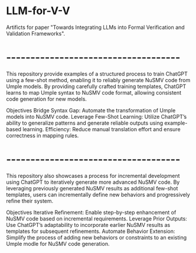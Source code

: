 # LLM-for-V-V
Artificts for paper "Towards Integrating LLMs into Formal Verification and Validation Frameworks".

# ------------------------------------

This repository provide examples of a structured process to train ChatGPT using a few-shot method, enabling it to reliably generate NuSMV code from Umple models. By providing carefully crafted training templates, ChatGPT learns to map Umple syntax to NuSMV code format, allowing consistent code generation for new models.

Objectives
Bridge Syntax Gap: Automate the transformation of Umple models into NuSMV code.
Leverage Few-Shot Learning: Utilize ChatGPT’s ability to generalize patterns and generate reliable outputs using example-based learning.
Efficiency: Reduce manual translation effort and ensure correctness in mapping rules.

# ------------------------------------

This repository also showcases a process for incremental development using ChatGPT to iteratively generate more advanced NuSMV code. By leveraging previously generated NuSMV results as additional few-shot templates, users can incrementally define new behaviors and progressively refine their system.

Objectives
Iterative Refinement: Enable step-by-step enhancement of NuSMV code based on incremental requirements.
Leverage Prior Outputs: Use ChatGPT’s adaptability to incorporate earlier NuSMV results as templates for subsequent refinements.
Automate Behavior Extension: Simplify the process of adding new behaviors or constraints to an existing Umple modle for NuSMV code generation.
